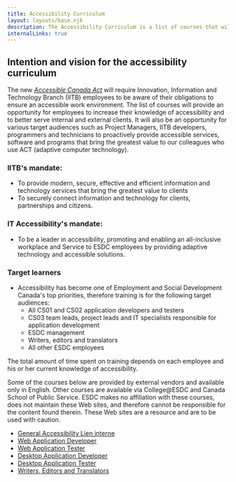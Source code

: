 ```yaml
---
title: Accessibility Curriculum
layout: layouts/base.njk
description: The Accessibility Curriculum is a list of courses that will provide knowledge of accessibility to better serve internal and external clients.
internalLinks: true
---
```


<h2>Intention and vision for the accessibility curriculum</h2>
<p>The new <a href="https://www.parl.ca/DocumentViewer/en/42-1/bill/C-81/royal-assent"><em>Accessible Canada Act</em></a> will require Innovation, Information and Technology Branch (IITB) employees to be aware of their obligations to ensure an accessible work environment. The list of courses will provide an opportunity for employees to increase their knowledge of accessibility and to better serve internal and external clients. It will also be an opportunity for various target audiences such as Project Managers, IITB developers, programmers and technicians to proactively provide accessible services, software and programs that bring the greatest value to our colleagues who use ACT (adaptive computer technology).</p>

  <h3>IITB's mandate:</h3>
  <ul>
    <li>To provide modern, secure, effective and efficient information and technology services that bring the greatest value to clients</li>
    <li>To securely connect information and technology for clients, partnerships and citizens.</li>
  </ul>
  <h3>IT Accessibility's mandate:</h3>
  <ul>
    <li>To be a leader in accessibility, promoting and enabling an all-inclusive workplace and Service to ESDC employees by providing adaptive technology and accessible solutions.</li>
  </ul>

  <h3>Target learners</h3>
  <ul>
    <li>Accessibility has become one of Employment and Social Development Canada's top priorities, therefore training is for the following target audiences:
      <ul>
        <li>All CS01 and CS02 application developers and testers</li>
        <li>CS03 team leads, project leads and IT specialists responsible for application development</li>
        <li>ESDC management</li>
        <li>Writers, editors and translators</li>
        <li>All other ESDC employees</li>
      </ul>
    </li>
  </ul>

<p>The total amount of time spent on training depends on each employee and his or her current knowledge of accessibility.</p>
<p>Some of the courses below are provided by external vendors and available only in English. Other courses are available via College@ESDC and Canada School of Public Service. ESDC makes no affiliation with these courses, does not maintain these Web sites, and therefore cannot be responsible for the content found therein. These Web sites are a resource and are to be used with caution.</p>

<ul class="lst-spcd">
  <li><a href="http://iservice.prv/eng/college/intercultural-competence/accessibility.shtml">General Accessibility <i class="fas fa-external-link-square-alt" aria-hidden="true"></i><span class="wb-inv">Lien interne</span></a></li>
  <li><a href="./web-application-developer/">Web Application Developer</a></li>
  <li><a href="./web-application-tester/">Web Application Tester</a></li>
  <li><a href="./desktop-application-developer/">Desktop Application Developer</a></li>
  <li><a href="./desktop-application-tester/">Desktop Application Tester</a></li>
  <li><a href="./writers-editors-translators/">Writers, Editors and Translators</a></li>
</ul>
